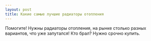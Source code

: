 ```yaml
---
layout: post 
title: Какие самые лучшие радиаторы отопления 
--- 
```

Помогите! Нужны радиаторы отопления, на рынке столько разных вариантов, что уже запутался! Кто брал? Нужно срочно купить.
